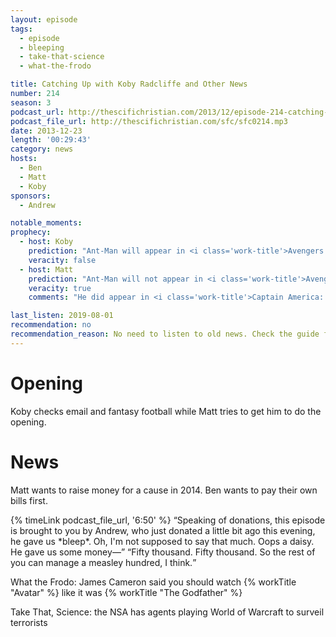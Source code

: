 ```yaml
---
layout: episode
tags:
  - episode
  - bleeping
  - take-that-science
  - what-the-frodo

title: Catching Up with Koby Radcliffe and Other News
number: 214
season: 3
podcast_url: http://thescifichristian.com/2013/12/episode-214-catching-up-with-koby-radcliffe-and-other-news/
podcast_file_url: http://thescifichristian.com/sfc/sfc0214.mp3
date: 2013-12-23
length: '00:29:43'
category: news
hosts:
  - Ben
  - Matt
  - Koby
sponsors:
  - Andrew

notable_moments:
prophecy:
  - host: Koby
    prediction: "Ant-Man will appear in <i class='work-title'>Avengers 2</i>"
    veracity: false
  - host: Matt
    prediction: "Ant-Man will not appear in <i class='work-title'>Avengers 2</i>"
    veracity: true
    comments: "He did appear in <i class='work-title'>Captain America: Civil War</i>"

last_listen: 2019-08-01
recommendation: no
recommendation_reason: No need to listen to old news. Check the guide for what's interesting in hindsight.
---
```

# Opening
Koby checks email and fantasy football while Matt tries to get him to do the opening. 



# News
Matt wants to raise money for a cause in 2014. Ben wants to pay their own bills first. 

<div class="quote">
  {% timeLink podcast_file_url, '6:50' %}
  <q class="matt">Speaking of donations, this episode is brought to you by Andrew, who just donated a little bit ago this evening, he gave us *bleep*. Oh, I'm not supposed to say that much. Oops a daisy. He gave us some money—</q>
  <q class="ben">Fifty thousand. Fifty thousand. So the rest of you can manage a measley hundred, I think.</q>
</div>

What the Frodo: James Cameron said you should watch {% workTitle "Avatar" %}
 like it was {% workTitle "The Godfather" %} 

Take That, Science: the NSA has agents playing World of Warcraft to surveil terrorists